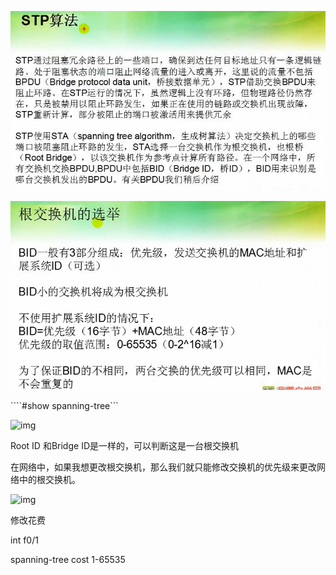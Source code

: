 ![img](1.png)

![img](2.png)

````#show spanning-tree```

![img](4.png)


Root ID 和Bridge ID是一样的，可以判断这是一台根交换机



在网络中，如果我想更改根交换机，那么我们就只能修改交换机的优先级来更改网络中的根交换机。

![img](5.png)


修改花费

int f0/1

spanning-tree cost 1-65535

